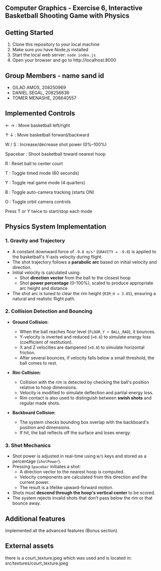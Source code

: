 ## Computer Graphics - Exercise 6, Interactive Basketball Shooting Game with Physics

## Getting Started
1. Clone this repository to your local machine
2. Make sure you have Node.js installed
3. Start the local web server: `node index.js`
4. Open your browser and go to http://localhost:8000

## Group Members - name sand id

- GILAD AMOS, 208250969
- DANIEL SEGAL, 208256636
- TOMER MENASHE, 208640557

## Implemented Controls
← → : Move basketball left/right

↑ ↓ : Move basketball forward/backward

W / S : Increase/decrease shot power (0%–100%)

Spacebar : Shoot basketball toward nearest hoop

R : Reset ball to center court

T : Toggle timed mode (60 seconds)

Y : Toggle real game mode (4 quarters)

B : Toggle auto-camera tracking (starts ON)

O : Toggle orbit camera controls

Press T or Y twice to start/stop each mode

## Physics System Implementation

### 1. Gravity and Trajectory

- A constant downward force of `-9.8 m/s²` (`GRAVITY = -9.8`) is applied to the basketball's Y-axis velocity during flight.
- The shot trajectory follows a **parabolic arc** based on initial velocity and direction.
- Initial velocity is calculated using:
  - Shot **direction vector** from the ball to the closest hoop
  - Shot **power percentage** (0–100%), scaled to produce appropriate arc height and distance
- The shot arc is tuned to clear the rim height (`RIM_H = 3.05`), ensuring a natural and realistic flight path.

### 2. Collision Detection and Bouncing

- **Ground Collision**:
  - When the ball reaches floor level (`FLOOR_Y + BALL_RAD`), it bounces.
  - Y-velocity is inverted and reduced (`×0.6`) to simulate energy loss (coefficient of restitution).
  - X and Z velocities are dampened (`×0.8`) to simulate horizontal friction.
  - After several bounces, if velocity falls below a small threshold, the ball comes to rest.
  
- **Rim Collision**:
  - Collision with the rim is detected by checking the ball's position relative to hoop dimensions.
  - Velocity is modified to simulate deflection and partial energy loss.
  - Rim contact is also used to distinguish between **swish shots** and regular made shots.

- **Backboard Collision**:
  - The system checks bounding box overlap with the backboard's position and dimensions.
  - If hit, the ball reflects off the surface and loses energy.

### 3. Shot Mechanics

- Shot power is adjusted in real-time using `W/S` keys and stored as a percentage (`shotPower`).
- Pressing `Spacebar` initiates a shot:
  - A direction vector to the nearest hoop is computed.
  - Velocity components are calculated from this direction and the current power.
  - The result is a lifelike upward-forward motion.
- Shots must **descend through the hoop's vertical center** to be scored.
- The system rejects invalid shots that don't pass below the rim or that bounce away.

## Additional features
implemented all the advanced features (Bonus section) 

## External assets
there is a court_texture.jpeg which was used and is located in:
src/textures/court_texture.jpeg

